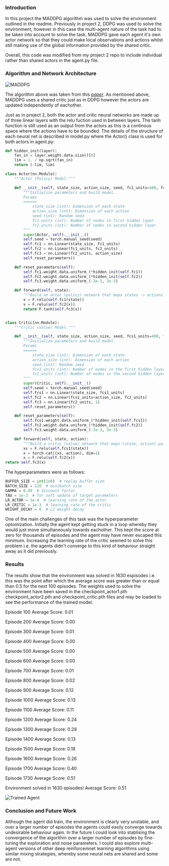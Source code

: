 [//]: # (Image References)

[image1]: https://github.com/arjunlikesgeometry/DRLND-Project-3/blob/master/P3.png
[image2]: https://github.com/arjunlikesgeometry/DRLND-Project-3/blob/master/MADDPG.png

### Introduction
In this project the MADDPG algorithm was used to solve the environment outlined in the readme. Previously in project 2, DDPG was used to solve the environment, however in this case the multi-agent nature of the task had to be taken into account to solve the task. MADDPG gave each agent it's own actor network so that they could make local observations and actions whilst still making use of the global information provided by the shared critic. 

Overall, this code was modified from my project 2 repo to include individual rather than shared actors in the agent.py file. 

### Algorithm and Network Architecture
![MADDPG][image2]

The algorithm above was taken from this <cite><a href="https://arxiv.org/pdf/1706.02275.pdf"><i>paper</i></a></cite>. As mentioned above, MADDPG uses a shared critic just as in DDPG however the actors are updated independently of eachother. 

Just as in project 2, both the actor and critic neural networks are made up of three linear layers with the relu fuction used in between layers. The tanh function is still used as an output from the actors as this is a continous space where the actions have to be bounded. The details of the structure of each neural net is described in model.py where the Actor() class is used for both actors in agent.py:
```python
def hidden_init(layer):
    fan_in = layer.weight.data.size()[0]
    lim = 1. / np.sqrt(fan_in)
    return (-lim, lim)

class Actor(nn.Module):
    """Actor (Policy) Model."""

    def __init__(self, state_size, action_size, seed, fc1_units=400, fc2_units=300):
        """Initialize parameters and build model.
        Params
        ======
            state_size (int): Dimension of each state
            action_size (int): Dimension of each action
            seed (int): Random seed
            fc1_units (int): Number of nodes in first hidden layer
            fc2_units (int): Number of nodes in second hidden layer
        """
        super(Actor, self).__init__()
        self.seed = torch.manual_seed(seed)
        self.fc1 = nn.Linear(state_size, fc1_units)
        self.fc2 = nn.Linear(fc1_units, fc2_units)
        self.fc3 = nn.Linear(fc2_units, action_size)
        self.reset_parameters()

    def reset_parameters(self):
        self.fc1.weight.data.uniform_(*hidden_init(self.fc1))
        self.fc2.weight.data.uniform_(*hidden_init(self.fc2))
        self.fc3.weight.data.uniform_(-3e-3, 3e-3)

    def forward(self, state):
        """Build an actor (policy) network that maps states -> actions."""
        x = F.relu(self.fc1(state))
        x = F.relu(self.fc2(x))
        return F.tanh(self.fc3(x))


class Critic(nn.Module):
    """Critic (Value) Model."""

    def __init__(self, state_size, action_size, seed, fcs1_units=400, fc2_units=300):
        """Initialize parameters and build model.
        Params
        ======
            state_size (int): Dimension of each state
            action_size (int): Dimension of each action
            seed (int): Random seed
            fcs1_units (int): Number of nodes in the first hidden layer
            fc2_units (int): Number of nodes in the second hidden layer
        """
        super(Critic, self).__init__()
        self.seed = torch.manual_seed(seed)
        self.fcs1 = nn.Linear(state_size, fcs1_units)
        self.fc2 = nn.Linear(fcs1_units+action_size, fc2_units)
        self.fc3 = nn.Linear(fc2_units, 1)
        self.reset_parameters()

    def reset_parameters(self):
        self.fcs1.weight.data.uniform_(*hidden_init(self.fcs1))
        self.fc2.weight.data.uniform_(*hidden_init(self.fc2))
        self.fc3.weight.data.uniform_(-3e-3, 3e-3)

    def forward(self, state, action):
        """Build a critic (value) network that maps (state, action) pairs -> Q-values."""
        xs = F.relu(self.fcs1(state))
        x = torch.cat((xs, action), dim=1)
        x = F.relu(self.fc2(x))
return self.fc3(x)
```

The hyperparameters were as follows:
```python
BUFFER_SIZE = int(1e6)  # replay buffer size
BATCH_SIZE = 128  # minibatch size
GAMMA = 0.99  # discount factor
TAU = 1e-3  # for soft update of target parameters
LR_ACTOR = 1e-4  # learning rate of the actor
LR_CRITIC = 1e-3  # learning rate of the critic
WEIGHT_DECAY = 0  # L2 weight decay
```
One of the main challenges of this task was the hyperparameter optomization. Initially the agent kept getting stuck in a loop whereby they would just move simultaneously towards eachother. This kept the score at zero for thousands of episodes and the agent may have never escaped this minimum. Increasing the learning rate of the critic seemed to solve this problem i.e. the agents didn't converge to this kind of behaviour straight away as it did previously. 

### Results
The results show that the environment was solved in 1630 espisodes i.e. this was the point after which the average score was greater than or equal than 0.5 for the next 100 episodes. The weights used to solve the environment have been saved in the checkpoint_actor1.pth checkpoint_actor2.pth and checkpoint_critic.pth files and may be loaded to see the performance of the trained model.

Episode 100	Average Score: 0.01

Episode 200	Average Score: 0.00

Episode 300	Average Score: 0.01

Episode 400	Average Score: 0.00

Episode 500	Average Score: 0.00

Episode 600	Average Score: 0.00

Episode 700	Average Score: 0.01

Episode 800	Average Score: 0.02

Episode 900	Average Score: 0.12

Episode 1000	Average Score: 0.13

Episode 1100	Average Score: 0.11

Episode 1200	Average Score: 0.24

Episode 1300	Average Score: 0.28

Episode 1400	Average Score: 0.13

Episode 1500	Average Score: 0.18

Episode 1600	Average Score: 0.26

Episode 1700	Average Score: 0.40

Episode 1730	Average Score: 0.51

Environment solved in 1630 episodes!	Average Score: 0.51

![Trained Agent][image1]

### Conclusion and Future Work
Although the agent did train, the environment is clearly very unstable, and over a larger number of episodes the agents could easily converge towards undesirable behaviour again. In the future I could look into stablising the convergence of the algorithm over a larger number of episodes by fine-tuning the exploration and noise parameters. I could also explore multi-agent versions of other deep reinforcemnet learning algorithms using similar mixing strategies, whereby some neural nets are shared and some are not. 


